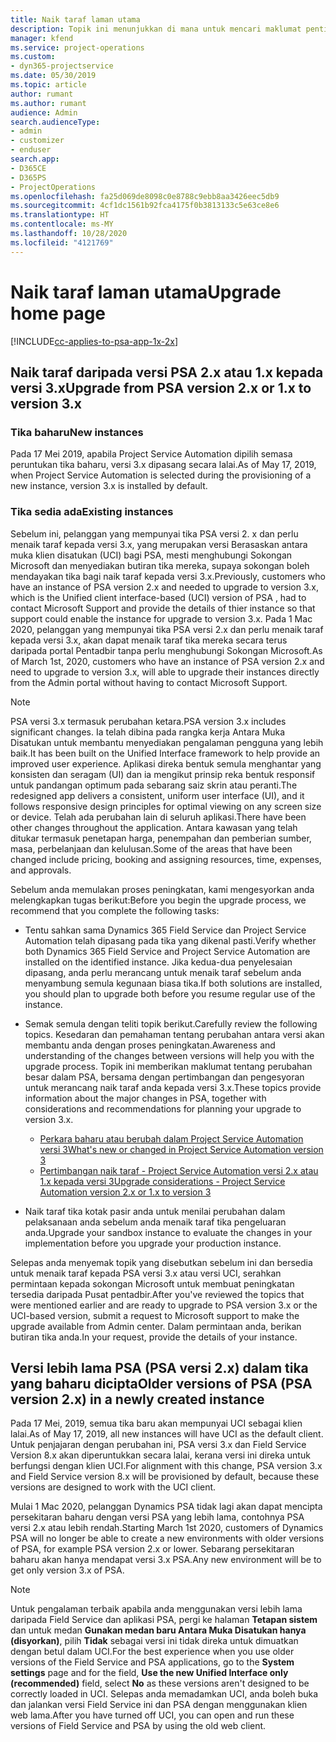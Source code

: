 ```yaml
---
title: Naik taraf laman utama
description: Topik ini menunjukkan di mana untuk mencari maklumat penting mengenai ciri baharu dan diubah dalam Dynamics 365 Project Service Automation dan proses untuk menaik taraf kepada versi terbaharu.
manager: kfend
ms.service: project-operations
ms.custom:
- dyn365-projectservice
ms.date: 05/30/2019
ms.topic: article
author: rumant
ms.author: rumant
audience: Admin
search.audienceType:
- admin
- customizer
- enduser
search.app:
- D365CE
- D365PS
- ProjectOperations
ms.openlocfilehash: fa25d069de8098c0e8788c9ebb8aa3426eec5db9
ms.sourcegitcommit: 4cf1dc1561b92fca4175f0b3813133c5e63ce8e6
ms.translationtype: HT
ms.contentlocale: ms-MY
ms.lasthandoff: 10/28/2020
ms.locfileid: "4121769"
---
```

# <a name="upgrade-home-page"></a><span data-ttu-id="18fa3-103">Naik taraf laman utama</span><span class="sxs-lookup"><span data-stu-id="18fa3-103">Upgrade home page</span></span>

[!INCLUDE[cc-applies-to-psa-app-1x-2x](../includes/cc-applies-to-psa-app-1x-2x.md)]

## <a name="upgrade-from-psa-version-2x-or-1x-to-version-3x"></a><span data-ttu-id="18fa3-104">Naik taraf daripada versi PSA 2.x atau 1.x kepada versi 3.x</span><span class="sxs-lookup"><span data-stu-id="18fa3-104">Upgrade from PSA version 2.x or 1.x to version 3.x</span></span>

### <a name="new-instances"></a><span data-ttu-id="18fa3-105">Tika baharu</span><span class="sxs-lookup"><span data-stu-id="18fa3-105">New instances</span></span>

<span data-ttu-id="18fa3-106">Pada 17 Mei 2019, apabila Project Service Automation dipilih semasa peruntukan tika baharu, versi 3.x dipasang secara lalai.</span><span class="sxs-lookup"><span data-stu-id="18fa3-106">As of May 17, 2019, when Project Service Automation is selected during the provisioning of a new instance, version 3.x is installed by default.</span></span>

### <a name="existing-instances"></a><span data-ttu-id="18fa3-107">Tika sedia ada</span><span class="sxs-lookup"><span data-stu-id="18fa3-107">Existing instances</span></span>

<span data-ttu-id="18fa3-108">Sebelum ini, pelanggan yang mempunyai tika PSA versi 2. x dan perlu menaik taraf kepada versi 3.x, yang merupakan versi Berasaskan antara muka klien disatukan (UCI) bagi PSA, mesti menghubungi Sokongan Microsoft dan menyediakan butiran tika mereka, supaya sokongan boleh mendayakan tika bagi naik taraf kepada versi 3.x.</span><span class="sxs-lookup"><span data-stu-id="18fa3-108">Previously, customers who have an instance of PSA version 2.x and needed to upgrade to version 3.x, which is the Unified client interface-based (UCI) version of PSA , had to contact Microsoft Support and provide the details of thier instance so that support could enable the instance for upgrade to version 3.x.</span></span> <span data-ttu-id="18fa3-109">Pada 1 Mac 2020, pelanggan yang mempunyai tika PSA versi 2.x dan perlu menaik taraf kepada versi 3.x, akan dapat menaik taraf tika mereka secara terus daripada portal Pentadbir tanpa perlu menghubungi Sokongan Microsoft.</span><span class="sxs-lookup"><span data-stu-id="18fa3-109">As of March 1st, 2020, customers who have an instance of PSA version 2.x and need to upgrade to version 3.x, will able to upgrade their instances directly from the Admin portal without having to contact Microsoft Support.</span></span>  

> [!NOTE]
> <span data-ttu-id="18fa3-110">PSA versi 3.x termasuk perubahan ketara.</span><span class="sxs-lookup"><span data-stu-id="18fa3-110">PSA version 3.x includes significant changes.</span></span> <span data-ttu-id="18fa3-111">Ia telah dibina pada rangka kerja Antara Muka Disatukan untuk membantu menyediakan pengalaman pengguna yang lebih baik.</span><span class="sxs-lookup"><span data-stu-id="18fa3-111">It has been built on the Unified Interface framework to help provide an improved user experience.</span></span> <span data-ttu-id="18fa3-112">Aplikasi direka bentuk semula menghantar yang konsisten dan seragam (UI) dan ia mengikut prinsip reka bentuk responsif untuk pandangan optimum pada sebarang saiz skrin atau peranti.</span><span class="sxs-lookup"><span data-stu-id="18fa3-112">The redesigned app delivers a consistent, uniform user interface (UI), and it follows responsive design principles for optimal viewing on any screen size or device.</span></span> <span data-ttu-id="18fa3-113">Telah ada perubahan lain di seluruh aplikasi.</span><span class="sxs-lookup"><span data-stu-id="18fa3-113">There have been other changes throughout the application.</span></span> <span data-ttu-id="18fa3-114">Antara kawasan yang telah ditukar termasuk penetapan harga, penempahan dan pemberian sumber, masa, perbelanjaan dan kelulusan.</span><span class="sxs-lookup"><span data-stu-id="18fa3-114">Some of the areas that have been changed include pricing, booking and assigning resources, time, expenses, and approvals.</span></span>

<span data-ttu-id="18fa3-115">Sebelum anda memulakan proses peningkatan, kami mengesyorkan anda melengkapkan tugas berikut:</span><span class="sxs-lookup"><span data-stu-id="18fa3-115">Before you begin the upgrade process, we recommend that you complete the following tasks:</span></span>

- <span data-ttu-id="18fa3-116">Tentu sahkan sama Dynamics 365 Field Service dan Project Service Automation telah dipasang pada tika yang dikenal pasti.</span><span class="sxs-lookup"><span data-stu-id="18fa3-116">Verify whether both Dynamics 365 Field Service and Project Service Automation are installed on the identified instance.</span></span> <span data-ttu-id="18fa3-117">Jika kedua-dua penyelesaian dipasang, anda perlu merancang untuk menaik taraf sebelum anda menyambung semula kegunaan biasa tika.</span><span class="sxs-lookup"><span data-stu-id="18fa3-117">If both solutions are installed, you should plan to upgrade both before you resume regular use of the instance.</span></span>
- <span data-ttu-id="18fa3-118">Semak semula dengan teliti topik berikut.</span><span class="sxs-lookup"><span data-stu-id="18fa3-118">Carefully review the following topics.</span></span> <span data-ttu-id="18fa3-119">Kesedaran dan pemahaman tentang perubahan antara versi akan membantu anda dengan proses peningkatan.</span><span class="sxs-lookup"><span data-stu-id="18fa3-119">Awareness and understanding of the changes between versions will help you with the upgrade process.</span></span> <span data-ttu-id="18fa3-120">Topik ini memberikan maklumat tentang perubahan besar dalam PSA, bersama dengan pertimbangan dan pengesyoran untuk merancang naik taraf anda kepada versi 3.x.</span><span class="sxs-lookup"><span data-stu-id="18fa3-120">These topics provide information about the major changes in PSA, together with considerations and recommendations for planning your upgrade to version 3.x.</span></span>

    - [<span data-ttu-id="18fa3-121">Perkara baharu atau berubah dalam Project Service Automation versi 3</span><span class="sxs-lookup"><span data-stu-id="18fa3-121">What's new or changed in Project Service Automation version 3</span></span>](whats-new-changed-v3.md)
    - [<span data-ttu-id="18fa3-122">Pertimbangan naik taraf - Project Service Automation versi 2.x atau 1.x kepada versi 3</span><span class="sxs-lookup"><span data-stu-id="18fa3-122">Upgrade considerations - Project Service Automation version 2.x or 1.x to version 3</span></span>](upgrade-v3.md)

- <span data-ttu-id="18fa3-123">Naik taraf tika kotak pasir anda untuk menilai perubahan dalam pelaksanaan anda sebelum anda menaik taraf tika pengeluaran anda.</span><span class="sxs-lookup"><span data-stu-id="18fa3-123">Upgrade your sandbox instance to evaluate the changes in your implementation before you upgrade your production instance.</span></span>

<span data-ttu-id="18fa3-124">Selepas anda menyemak topik yang disebutkan sebelum ini dan bersedia untuk menaik taraf kepada PSA versi 3.x atau versi UCI, serahkan permintaan kepada sokongan Microsoft untuk membuat peningkatan tersedia daripada Pusat pentadbir.</span><span class="sxs-lookup"><span data-stu-id="18fa3-124">After you've reviewed the topics that were mentioned earlier and are ready to upgrade to PSA version 3.x or the UCI-based version, submit a request to Microsoft support to make the upgrade available from Admin center.</span></span> <span data-ttu-id="18fa3-125">Dalam permintaan anda, berikan butiran tika anda.</span><span class="sxs-lookup"><span data-stu-id="18fa3-125">In your request, provide the details of your instance.</span></span>

## <a name="older-versions-of-psa-psa-version-2x-in-a-newly-created-instance"></a><span data-ttu-id="18fa3-126">Versi lebih lama PSA (PSA versi 2.x) dalam tika yang baharu dicipta</span><span class="sxs-lookup"><span data-stu-id="18fa3-126">Older versions of PSA (PSA version 2.x) in a newly created instance</span></span>

<span data-ttu-id="18fa3-127">Pada 17 Mei, 2019, semua tika baru akan mempunyai UCI sebagai klien lalai.</span><span class="sxs-lookup"><span data-stu-id="18fa3-127">As of May 17, 2019, all new instances will have UCI as the default client.</span></span> <span data-ttu-id="18fa3-128">Untuk penjajaran dengan perubahan ini, PSA versi 3.x dan Field Service Version 8.x akan diperuntukkan secara lalai, kerana versi ini direka untuk berfungsi dengan klien UCI.</span><span class="sxs-lookup"><span data-stu-id="18fa3-128">For alignment with this change, PSA version 3.x and Field Service version 8.x will be provisioned by default, because these versions are designed to work with the UCI client.</span></span>

<span data-ttu-id="18fa3-129">Mulai 1 Mac 2020, pelanggan Dynamics PSA tidak lagi akan dapat mencipta persekitaran baharu dengan versi PSA yang lebih lama, contohnya PSA versi 2.x atau lebih rendah.</span><span class="sxs-lookup"><span data-stu-id="18fa3-129">Starting March 1st 2020, customers of Dynamics PSA will no longer be able to create a new environments with older versions of PSA, for example PSA version 2.x or lower.</span></span> <span data-ttu-id="18fa3-130">Sebarang persekitaran baharu akan hanya mendapat versi 3.x PSA.</span><span class="sxs-lookup"><span data-stu-id="18fa3-130">Any new environment will be to get only version 3.x of PSA.</span></span>

> [!NOTE]
> <span data-ttu-id="18fa3-131">Untuk pengalaman terbaik apabila anda menggunakan versi lebih lama daripada Field Service dan aplikasi PSA, pergi ke halaman **Tetapan sistem** dan untuk medan **Gunakan medan baru Antara Muka Disatukan hanya (disyorkan)**, pilih **Tidak** sebagai versi ini tidak direka untuk dimuatkan dengan betul dalam UCI.</span><span class="sxs-lookup"><span data-stu-id="18fa3-131">For the best experience when you use older versions of the Field Service and PSA applications, go to the **System settings** page and for the field, **Use the new Unified Interface only (recommended)** field, select **No** as these versions aren't designed to be correctly loaded in UCI.</span></span> <span data-ttu-id="18fa3-132">Selepas anda memadamkan UCI, anda boleh buka dan jalankan versi Field Service ini dan PSA dengan menggunakan klien web lama.</span><span class="sxs-lookup"><span data-stu-id="18fa3-132">After you have turned off UCI, you can open and run these versions of Field Service and PSA by using the old web client.</span></span> 

